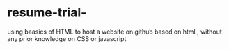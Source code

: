 # resume-trial-
using baasics of HTML to host a website on github based on html , without any prior knowledge on CSS or javascript 
